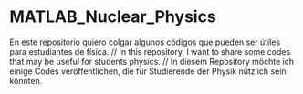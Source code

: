 # MATLAB_Nuclear_Physics
En este repositorio quiero colgar algunos códigos que pueden ser útiles para estudiantes de física. // In this repository, I want to share some codes that may be useful for students physics. // In diesem Repository möchte ich einige Codes veröffentlichen, die für Studierende der Physik nützlich sein könnten. 
